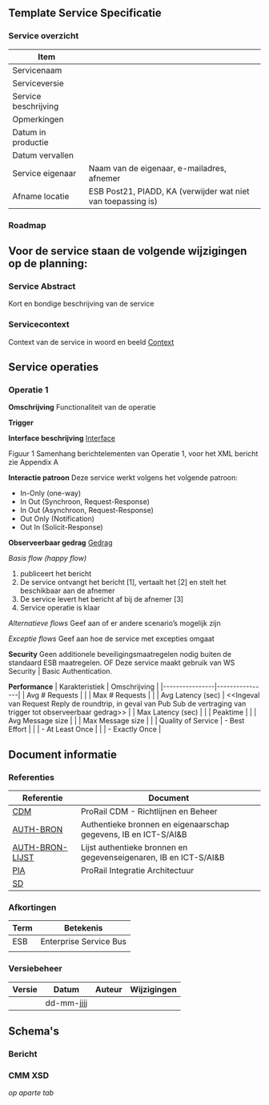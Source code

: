 ## Template Service Specificatie

### Service overzicht
| Item |  |
|------|--|
| Servicenaam   |  |
| Serviceversie |  |
| Service beschrijving | |
| Opmerkingen | |
| Datum in productie | |
| Datum vervallen | |
| Service eigenaar | Naam van de eigenaar, e-mailadres, afnemer |
| Afname locatie | ESB Post21, PIADD, KA (verwijder wat niet van toepassing is) |

### Roadmap
Voor de service staan de volgende wijzigingen op de planning:
-

### Service Abstract
Kort en bondige beschrijving van de service

### Servicecontext
Context van de service in woord en beeld
[Context](ServiceScope.drawio.xml)

## Service operaties
### Operatie 1

**Omschrijving**
Functionaliteit van de operatie

**Trigger**

**Interface beschrijving**
[Interface](Gedrag.drawio)

Figuur 1 Samenhang berichtelementen van Operatie 1, voor het XML bericht zie Appendix A

**Interactie patroon**
Deze service werkt volgens het volgende patroon:

- In-Only (one-way)
- In Out (Synchroon, Request-Response)
- In Out (Asynchroon, Request-Response)
- Out Only (Notification)
- Out In (Solicit-Response)

**Observeerbaar gedrag**
[Gedrag](Gedrag.drawio.xml)

*Basis flow (happy flow)*
1. <Aanbieder> publiceert het <berichtnaam> bericht
2. De service ontvangt het bericht [1], vertaalt het [2] en stelt het beschikbaar aan de afnemer
3. De service levert het bericht af bij de afnemer [3]
4. Service operatie is klaar

*Alternatieve flows*
Geef aan of er andere scenario’s mogelijk zijn

*Exceptie flows*
Geef aan hoe de service met excepties omgaat

**Security**
Geen additionele beveiligingsmaatregelen nodig buiten de standaard ESB maatregelen. OF
Deze service maakt gebruik van WS Security | Basic Authentication.

**Performance**
| Karakteristiek | Omschrijving   |
|----------------|----------------|
| Avg # Requests |                |
| Max # Requests |                |
| Avg Latency (sec) | <<Ingeval van Request Reply de roundtrip, in geval van Pub Sub de vertraging van trigger tot observeerbaar gedrag>> |
| Max Latency (sec) | |
| Peaktime |    |
| Avg Message size | |
| Max Message size |  |
| Quality of Service | - Best Effort |
|                    | - At Least Once |
|                    | - Exactly Once |


## Document informatie
### Referenties

| Referentie | Document |
|------------|----------|
| [CDM](https://www.example.com) | ProRail CDM - Richtlijnen en Beheer |
| [AUTH-BRON](https://www.example.com) | Authentieke bronnen en eigenaarschap gegevens, IB en ICT-S/AI&B |
| [AUTH-BRON-LIJST](https://www.example.com) | Lijst authentieke bronnen en gegevenseigenaren, IB en ICT-S/AI&B |
| [PIA](https://www.example.com) | ProRail Integratie Architectuur |
| [SD](https://www.example.com)  | |


### Afkortingen
| Term | Betekenis |
|------|-----------|
| ESB  | Enterprise Service Bus |
| | |          


### Versiebeheer
| Versie | Datum       | Auteur         | Wijzigingen                 |
|--------|-------------|----------------|-----------------------------|
|        | dd-mm-jjjj  |                |                             |


## Schema's
### Bericht <naam>

### CMM XSD
*op aparte tab*
